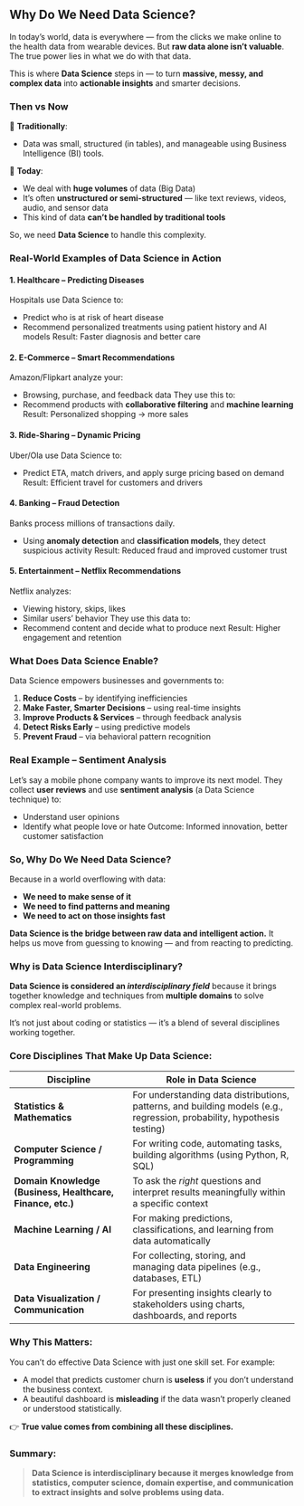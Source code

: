 ## Why Do We Need Data Science?

In today’s world, data is everywhere — from the clicks we make online to the health data from wearable devices. But **raw data alone isn’t valuable**. The true power lies in what we do with that data.

This is where **Data Science** steps in — to turn **massive, messy, and complex data** into **actionable insights** and smarter decisions.

### Then vs Now

🔹 **Traditionally**:

* Data was small, structured (in tables), and manageable using Business Intelligence (BI) tools.

🔹 **Today**:

* We deal with **huge volumes** of data (Big Data)
* It’s often **unstructured or semi-structured** — like text reviews, videos, audio, and sensor data
* This kind of data **can’t be handled by traditional tools**

So, we need **Data Science** to handle this complexity.

### Real-World Examples of Data Science in Action

#### 1. **Healthcare – Predicting Diseases**

Hospitals use Data Science to:

* Predict who is at risk of heart disease
* Recommend personalized treatments using patient history and AI models
    Result: Faster diagnosis and better care

#### 2. **E-Commerce – Smart Recommendations**

Amazon/Flipkart analyze your:

* Browsing, purchase, and feedback data
  They use this to:
* Recommend products with **collaborative filtering** and **machine learning**
    Result: Personalized shopping → more sales

#### 3. **Ride-Sharing – Dynamic Pricing**

Uber/Ola use Data Science to:

* Predict ETA, match drivers, and apply surge pricing based on demand
    Result: Efficient travel for customers and drivers

#### 4. **Banking – Fraud Detection**

Banks process millions of transactions daily.

* Using **anomaly detection** and **classification models**, they detect suspicious activity
    Result: Reduced fraud and improved customer trust

#### 5. **Entertainment – Netflix Recommendations**

Netflix analyzes:

* Viewing history, skips, likes
* Similar users’ behavior
  They use this data to:
* Recommend content and decide what to produce next
    Result: Higher engagement and retention

###  What Does Data Science Enable?

Data Science empowers businesses and governments to:

1. **Reduce Costs** – by identifying inefficiencies
2. **Make Faster, Smarter Decisions** – using real-time insights
3. **Improve Products & Services** – through feedback analysis
4. **Detect Risks Early** – using predictive models
5. **Prevent Fraud** – via behavioral pattern recognition

### Real Example – Sentiment Analysis

Let’s say a mobile phone company wants to improve its next model.
They collect **user reviews** and use **sentiment analysis** (a Data Science technique) to:

* Understand user opinions
* Identify what people love or hate
   Outcome: Informed innovation, better customer satisfaction

###  So, Why Do We Need Data Science?

Because in a world overflowing with data:

* **We need to make sense of it**
* **We need to find patterns and meaning**
* **We need to act on those insights fast**

**Data Science is the bridge between raw data and intelligent action.**
It helps us move from guessing to knowing — and from reacting to predicting.

### Why is Data Science **Interdisciplinary**?

**Data Science is considered an *interdisciplinary field*** because it brings together knowledge and techniques from **multiple domains** to solve complex real-world problems.

It’s not just about coding or statistics — it’s a blend of several disciplines working together.

### Core Disciplines That Make Up Data Science:

| Discipline                                                 | Role in Data Science                                                                                                    |
| ---------------------------------------------------------- | ----------------------------------------------------------------------------------------------------------------------- |
| **Statistics & Mathematics**                               | For understanding data distributions, patterns, and building models (e.g., regression, probability, hypothesis testing) |
| **Computer Science / Programming**                         | For writing code, automating tasks, building algorithms (using Python, R, SQL)                                          |
| **Domain Knowledge (Business, Healthcare, Finance, etc.)** | To ask the *right* questions and interpret results meaningfully within a specific context                               |
| **Machine Learning / AI**                                  | For making predictions, classifications, and learning from data automatically                                           |
| **Data Engineering**                                       | For collecting, storing, and managing data pipelines (e.g., databases, ETL)                                             |
| **Data Visualization / Communication**                     | For presenting insights clearly to stakeholders using charts, dashboards, and reports                                   |

### Why This Matters:

You can’t do effective Data Science with just one skill set. For example:

* A model that predicts customer churn is **useless** if you don’t understand the business context.
* A beautiful dashboard is **misleading** if the data wasn’t properly cleaned or understood statistically.

👉 **True value comes from combining all these disciplines.**

### Summary:

> **Data Science is interdisciplinary because it merges knowledge from statistics, computer science, domain expertise, and communication to extract insights and solve problems using data.**


